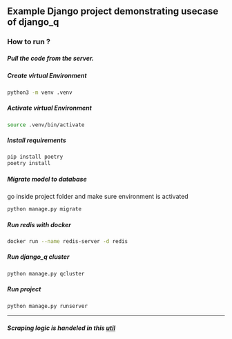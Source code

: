 ## Example Django project demonstrating usecase of django_q


### How to run ?


##### Pull the code from the server.

##### Create virtual Environment
```sh
python3 -m venv .venv
```

##### Activate virtual Environment
```sh
source .venv/bin/activate 
```

##### Install requirements
```sh
pip install poetry
poetry install
```
 
##### Migrate model to database
go inside project folder and make sure environment is activated
```sh
python manage.py migrate
```

##### Run redis with docker
```sh
docker run --name redis-server -d redis
```

##### Run django_q cluster
```sh
python manage.py qcluster
```

##### Run project
```sh
python manage.py runserver
```
---

##### Scraping logic is handeled in this [util](https://github.com/paudelgaurav/content_aggregator/blob/master/news/utils.py)
